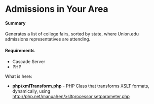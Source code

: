 # Admissions in Your Area #

#### Summary ####
Generates a list of college fairs, sorted by state, where Union.edu admissions representatives are attending.

#### Requirements ####
* Cascade Server
* PHP

What is here:

* **php/xmlTransform.php** - PHP Class that transforms XSLT formats, dynamically, using http://php.net/manual/en/xsltprocessor.setparameter.php


